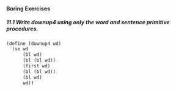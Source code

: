 #### Boring Exercises

##### 11.1 Write downup4 using only the word and sentence primitive procedures.
```Scheme
(define (downup4 wd)
  (se wd
      (bl wd)
      (bl (bl wd))
      (first wd)
      (bl (bl wd))
      (bl wd)
      wd))
```

